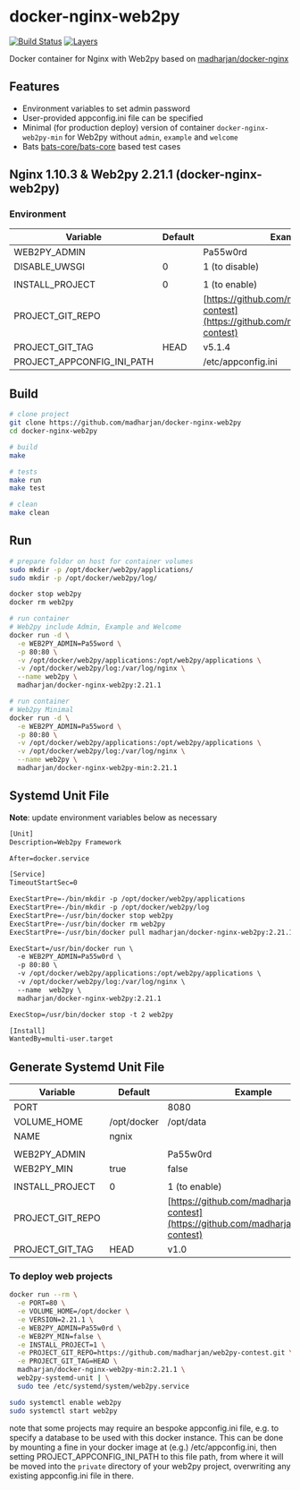 # docker-nginx-web2py

[![Build Status](https://travis-ci.com/madharjan/docker-nginx-web2py.svg?branch=master)](https://travis-ci.com/madharjan/docker-nginx-web2py)
[![Layers](https://images.microbadger.com/badges/image/madharjan/docker-nginx-web2py.svg)](http://microbadger.com/images/madharjan/docker-nginx-web2py)

Docker container for Nginx with Web2py based on [madharjan/docker-nginx](https://github.com/madharjan/docker-nginx/)

## Features

* Environment variables to set admin password
* User-provided appconfig.ini file can be specified
* Minimal (for production deploy) version of container `docker-nginx-web2py-min` for Web2py without `admin`, `example` and `welcome`
* Bats [bats-core/bats-core](https://github.com/bats-core/bats-core) based test cases

## Nginx 1.10.3 & Web2py 2.21.1 (docker-nginx-web2py)

### Environment

| Variable                  | Default | Example                                                                                    |
|---------------------------|---------|--------------------------------------------------------------------------------------------|
| WEB2PY_ADMIN              |         | Pa55w0rd                                                                                   |
| DISABLE_UWSGI             | 0       | 1 (to disable)                                                                             |
|                           |         |                                                                                            |
| INSTALL_PROJECT           | 0       | 1 (to enable)                                                                              |
| PROJECT_GIT_REPO          |         | [https://github.com/madharjan/web2py-contest](https://github.com/madharjan/web2py-contest) |
| PROJECT_GIT_TAG           | HEAD    | v5.1.4                                                                                     |
| PROJECT_APPCONFIG_INI_PATH|         | /etc/appconfig.ini                                                                         |

## Build

```bash
# clone project
git clone https://github.com/madharjan/docker-nginx-web2py
cd docker-nginx-web2py

# build
make

# tests
make run
make test

# clean
make clean
```

## Run

```bash
# prepare foldor on host for container volumes
sudo mkdir -p /opt/docker/web2py/applications/
sudo mkdir -p /opt/docker/web2py/log/

docker stop web2py
docker rm web2py

# run container
# Web2py include Admin, Example and Welcome
docker run -d \
  -e WEB2PY_ADMIN=Pa55word \
  -p 80:80 \
  -v /opt/docker/web2py/applications:/opt/web2py/applications \
  -v /opt/docker/web2py/log:/var/log/nginx \
  --name web2py \
  madharjan/docker-nginx-web2py:2.21.1

# run container
# Web2py Minimal
docker run -d \
  -e WEB2PY_ADMIN=Pa55word \
  -p 80:80 \
  -v /opt/docker/web2py/applications:/opt/web2py/applications \
  -v /opt/docker/web2py/log:/var/log/nginx \
  --name web2py \
  madharjan/docker-nginx-web2py-min:2.21.1
```

## Systemd Unit File

**Note**: update environment variables below as necessary

```txt
[Unit]
Description=Web2py Framework

After=docker.service

[Service]
TimeoutStartSec=0

ExecStartPre=-/bin/mkdir -p /opt/docker/web2py/applications
ExecStartPre=-/bin/mkdir -p /opt/docker/web2py/log
ExecStartPre=-/usr/bin/docker stop web2py
ExecStartPre=-/usr/bin/docker rm web2py
ExecStartPre=-/usr/bin/docker pull madharjan/docker-nginx-web2py:2.21.1

ExecStart=/usr/bin/docker run \
  -e WEB2PY_ADMIN=Pa55w0rd \
  -p 80:80 \
  -v /opt/docker/web2py/applications:/opt/web2py/applications \
  -v /opt/docker/web2py/log:/var/log/nginx \
  --name  web2py \
  madharjan/docker-nginx-web2py:2.21.1

ExecStop=/usr/bin/docker stop -t 2 web2py

[Install]
WantedBy=multi-user.target
```

## Generate Systemd Unit File

| Variable             | Default          | Example                                                                                    |
|----------------------|------------------|--------------------------------------------------------------------------------------------|
| PORT                 |                  | 8080                                                                                       |
| VOLUME_HOME          | /opt/docker      | /opt/data                                                                                  |
| NAME                 | ngnix            |                                                                                            |
|                      |                  |                                                                                            |
| WEB2PY_ADMIN         |                  | Pa55w0rd                                                                                   |
| WEB2PY_MIN           | true             | false                                                                                      |
|                      |                  |                                                                                            |
| INSTALL_PROJECT      | 0                | 1 (to enable)                                                                              |
| PROJECT_GIT_REPO     |                  | [https://github.com/madharjan/web2py-contest](https://github.com/madharjan/web2py-contest) |
| PROJECT_GIT_TAG      | HEAD             | v1.0                                                                                       |

### To deploy web projects

```bash
docker run --rm \
  -e PORT=80 \
  -e VOLUME_HOME=/opt/docker \
  -e VERSION=2.21.1 \
  -e WEB2PY_ADMIN=Pa55w0rd \
  -e WEB2PY_MIN=false \
  -e INSTALL_PROJECT=1 \
  -e PROJECT_GIT_REPO=https://github.com/madharjan/web2py-contest.git \
  -e PROJECT_GIT_TAG=HEAD \
  madharjan/docker-nginx-web2py-min:2.21.1 \
  web2py-systemd-unit | \
  sudo tee /etc/systemd/system/web2py.service

sudo systemctl enable web2py
sudo systemctl start web2py
```

note that some projects may require an bespoke appconfig.ini file, e.g. to specify
a database to be used with this docker instance. This can be done by mounting
a fine in your docker image at (e.g.) /etc/appconfig.ini, then setting
PROJECT_APPCONFIG_INI_PATH to this file path, from where it will be moved into
the `private` directory of your web2py project, overwriting any existing
appconfig.ini file in there.